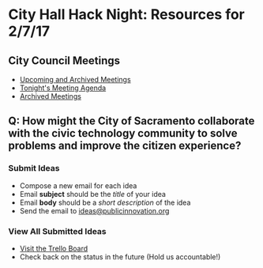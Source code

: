 # City Hall Hack Night: Resources for 2/7/17

## City Council Meetings
- [Upcoming and Archived Meetings](http://sacramento.granicus.com/ViewPublisher.php?view_id=21)
- [Tonight's Meeting Agenda](http://sacramento.granicus.com/GeneratedAgendaViewer.php?view_id=21&event_id=2942)
- [Archived Meetings](http://sacramento.granicus.com/ViewPublisher.php?view_id=22)

## Q: How might the City of Sacramento collaborate with the civic technology community to solve problems and improve the citizen experience?

### Submit Ideas
- Compose a new email for each idea
- Email **subject** should be the *title* of your idea
- Email **body** should be a *short description* of the idea
- Send the email to [ideas@publicinnovation.org](mailto:ideas@publicinnovation.org)

### View All Submitted Ideas
- [Visit the Trello Board](https://trello.com/b/hRBa1Cln/city-hall-hack-night)
- Check back on the status in the future (Hold us accountable!)
